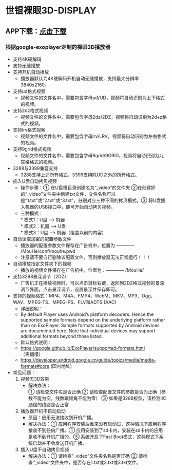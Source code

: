 # 世锟裸眼3D-DISPLAY

## APP下载：[点击下载](https://raw.githubusercontent.com/3d-display/3d-display.github.io/master/%E8%A3%B8%E7%9C%BC3D-DISPLAY-RC11.apk)

### 根据google-exoplayer定制的裸眼3D播放器  

- 支持4K硬解码   
- 支持无缝播放   
- 支持开机自动播放
    - 播放器默认为4K硬解码开机自动无缝播放，支持最大分辨率3840x2160。
- 支持ud格式视频
    - 视频文件的文件名中，需要包含字母ud/UD，视频将自动识别为上下格式的视频。
- 支持2dz格式视频
    - 视频文件的文件名中，需要包含字母2dz/2DZ，视频将自动识别为2d+z格式的视频。
- 支持lrv格式视频
    - 视频文件的文件名中，需要包含字母lrv/LRV，视频将自动识别为左右格式的视频。
- 支持9grid格式视频
    - 视频文件的文件名中，需要包含字母9grid/9GRID，视频将自动识别为九宫格格式的视频。
- 3288与3399兼容支持
    - 3288支持上述所有格式，3399支持除UD之外的所有格式。
- 插入U盘自动拷贝视频
    - 操作步骤：① 在U盘根目录创建名为“_video”的文件夹 ②在创建好的“_video”文件夹中新建txt文件，文件名称可以是“1.txt”或“2.txt”或“3.txt”，分别对应三种不同的拷贝模式。③ 将U盘插入机器的USB接口中，即可开始自动拷贝视频。
    - 三种模式：     
          * 模式1：U盘 ——> 机器   
          * 模式2：机器 ——> U盘   
          * 模式3：U盘 ——> 机器（覆盖以前的内容）  
- 自动读取加密的配置参数文件
    - 播放器的配置参数文件保存在广告机中，位置为 ———— /MouHe/conf/mouhe.pwd
    - 注意请不要自行删除该配置文件，否则播放器无法正常运行！！！
- 自动播放指定文件夹下的视频  
    - 播放的视频文件保存在广告机中，位置为：———— /MouHe/
- 支持3288景深调节（2DZ）
    - 广告机正在播放视频时，可以点击鼠标右键，返回到2DZ格式视频的景深调节界面，点击景深调节，设置景深并保存即可。
- 支持的视频格式：MP4、M4A、FMP4、WebM、MKV、MP3、Ogg、WAV、MPEG-TS、MPEG-PS、FLV和ADTS (AAC)
    - 详细说明：
    - By default Player uses Android’s platform decoders. Hence the supported sample formats depend on the underlying platform rather than on ExoPlayer. Sample formats supported by Android devices are documented here. Note that individual devices may support additional formats beyond those listed.
    - 默认格式说明：
    - https://google.github.io/ExoPlayer/supported-formats.html （需翻墙）
    - https://developer.android.google.cn/guide/topics/media/media-formats#core (国内地址)
- 常见问题：
    1. 视频无3D效果
        - 解决办法：  
        ① 请检查文件名是否正确  ② 请检查配置文件的参数是否为正确（参数不能为空，线数跟倾角不能为零） ③ 如果是3288板型，请检测IIC通信的线路是否正常
    2. 播放器开机不自动启动 
        - 原因：应用无法接收到开机广播。
        - 解决办法：① 应用程序安装后重来没有启动过，这种情况下应用程序接收不到任何广播。① 应用安装到了sd卡内，安装在sd卡内的应用是收不到开机广播的。③ 系统开启了Fast Boot模式，这种模式下系统启动并不会发送开机广播。
    3. 插入U盘不自动拷贝视频
        - 解决办法：① 请检查“_video”文件夹名称是否正确 ② 请检查“_video”文件夹中，是否存在1.txt或2.txt或3.txt文件。 
